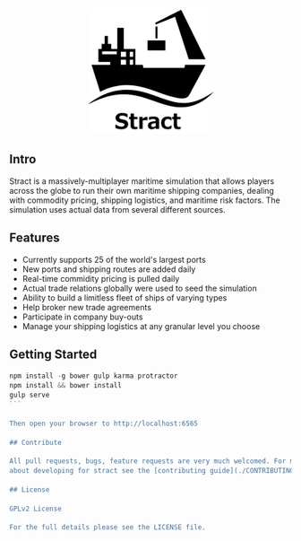 <p align="center"><img width="225"src="https://raw.githubusercontent.com/Svjard/stract/master/public/assets/images/logo.png"></p>

## Intro

Stract is a massively-multiplayer maritime simulation that allows players across the globe to run their own maritime
shipping companies, dealing with commodity pricing, shipping logistics, and maritime risk factors. The simulation uses
actual data from several different sources.

## Features

 * Currently supports 25 of the world's largest ports
 * New ports and shipping routes are added daily
 * Real-time commidity pricing is pulled daily
 * Actual trade relations globally were used to seed the simulation
 * Ability to build a limitless fleet of ships of varying types
 * Help broker new trade agreements
 * Participate in company buy-outs
 * Manage your shipping logistics at any granular level you choose

## Getting Started

````javascript
npm install -g bower gulp karma protractor  
npm install && bower install  
gulp serve
```

Then open your browser to http://localhost:6565

## Contribute

All pull requests, bugs, feature requests are very much welcomed. For more details
about developing for stract see the [contributing guide](./CONTRIBUTING.md).

## License

GPLv2 License

For the full details please see the LICENSE file.
